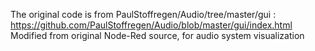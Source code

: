 The original code is from PaulStoffregen/Audio/tree/master/gui : 
https://github.com/PaulStoffregen/Audio/blob/master/gui/index.html
Modified from original Node-Red source, for audio system visualization
